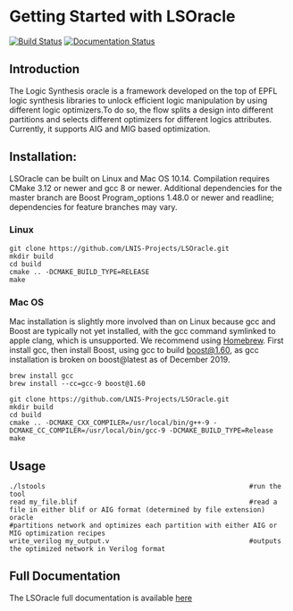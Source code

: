 # Getting Started with LSOracle

[![Build Status](https://travis-ci.org/LNIS-Projects/LSOracle.svg?branch=master)](https://travis-ci.org/LNIS-Projects/LSOracle)
[![Documentation Status](https://readthedocs.org/projects/lsoracle/badge/?version=master)](https://lsoracle.readthedocs.io/en/master/?badge=master)

## Introduction

The Logic Synthesis oracle is a framework developed on the top of EPFL logic synthesis libraries to unlock efficient logic manipulation by using different logic optimizers.To do so, the flow splits a design into different partitions and selects different optimizers for different logics attributes.
Currently, it supports AIG and MIG based optimization. 


## Installation: 

LSOracle can be built on Linux and Mac OS 10.14.  Compilation requires CMake 3.12 or newer and gcc 8 or newer. Additional dependencies for the master branch are Boost Program_options 1.48.0 or newer and readline; dependencies for feature branches may vary.

### Linux
```{r, engine='bash', count_lines}
git clone https://github.com/LNIS-Projects/LSOracle.git
mkdir build
cd build
cmake .. -DCMAKE_BUILD_TYPE=RELEASE 
make 
```

### Mac OS
Mac installation is slightly more involved than on Linux because gcc and Boost are typically not yet installed, with the gcc command symlinked to apple clang, which is unsupported.  We recommend using [Homebrew](https://brew.sh). First install gcc, then install Boost, using gcc to build boost@1.60, as gcc installation is broken on boost@latest as of December 2019.
```{r, engine='bash', count_lines}
brew install gcc
brew install --cc=gcc-9 boost@1.60

git clone https://github.com/LNIS-Projects/LSOracle.git
mkdir build
cd build
cmake .. -DCMAKE_CXX_COMPILER=/usr/local/bin/g++-9 -DCMAKE_CC_COMPILER=/usr/local/bin/gcc-9 -DCMAKE_BUILD_TYPE=Release
make 
```

## Usage

```{r, engine='bash', count_lines}
./lstools                                                   #run the tool
read my_file.blif                                           #read a file in either blif or AIG format (determined by file extension)
oracle                                                      #partitions network and optimizes each partition with either AIG or MIG optimization recipes
write_verilog my_output.v                                   #outputs the optimized network in Verilog format
```

## Full Documentation 

The LSOracle full documentation is available [here](https://lsoracle.readthedocs.io/en/master/?badge=master)

